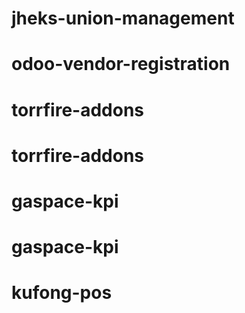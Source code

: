 
# jheks-union-management
# odoo-vendor-registration
# torrfire-addons
# torrfire-addons
# gaspace-kpi
# gaspace-kpi
# kufong-pos
